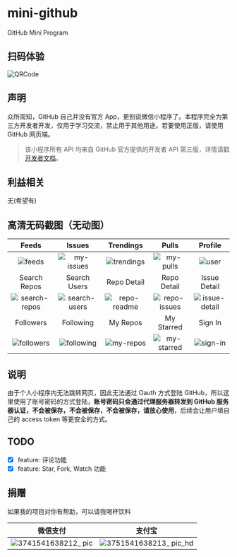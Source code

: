 # mini-github
GitHub Mini Program

## 扫码体验

![QRCode](https://user-images.githubusercontent.com/15965696/47959988-d2864d80-e02c-11e8-8c39-dac879bad3d6.jpg)

## 声明
众所周知，GitHub 自己并没有官方 App，更别说微信小程序了。本程序完全为第三方开发者开发，仅用于学习交流，禁止用于其他用途。若要使用正版，请使用 GitHub 网页端。

> 该小程序所有 API 均来自 GitHub 官方提供的开发者 API 第三版，详情请戳 [开发者文档](https://developer.github.com/v3/)。

## 利益相关
无(希望有)

## 高清无码截图（无动图）
| Feeds | Issues | Trendings | Pulls | Profile |
| :------: | :------: | :------: | :------: | :------: |
| ![feeds](https://user-images.githubusercontent.com/15965696/47966268-a2ba6280-e08b-11e8-9f38-871b56bfa260.jpg) | ![my-issues](https://user-images.githubusercontent.com/15965696/47966271-a352f900-e08b-11e8-998e-b63e971af6f1.jpg) | ![trendings](https://user-images.githubusercontent.com/15965696/47966282-a4842600-e08b-11e8-8933-df4616059d63.jpg) | ![my-pulls](https://user-images.githubusercontent.com/15965696/47966272-a352f900-e08b-11e8-88f0-a8e8915cc07b.jpg) | ![user](https://user-images.githubusercontent.com/15965696/47966283-a51cbc80-e08b-11e8-8418-0d125736cb0e.jpg) |
| Search Repos | Search Users | Repo Detail | Repo Detail | Issue Detail |
| ![search-repos](https://user-images.githubusercontent.com/15965696/47966278-a3eb8f80-e08b-11e8-8c77-ed0e6f5f04bc.jpg) | ![search-users](https://user-images.githubusercontent.com/15965696/47966279-a4842600-e08b-11e8-9dbb-8ef5480710e9.jpg) | ![repo-readme](https://user-images.githubusercontent.com/15965696/47966277-a3eb8f80-e08b-11e8-9b4a-ad631b2c1cd2.jpg) | ![repo-issues](https://user-images.githubusercontent.com/15965696/47966276-a3eb8f80-e08b-11e8-953b-c699167ebfe7.jpg) | ![issue-detail](https://user-images.githubusercontent.com/15965696/47966270-a2ba6280-e08b-11e8-8c36-33f58f8cc1e0.jpg) |
| Followers | Following | My Repos | My Starred | Sign In |
| ![followers](https://user-images.githubusercontent.com/15965696/47966269-a2ba6280-e08b-11e8-8ada-3694a92e4ebb.jpg) | ![following](https://user-images.githubusercontent.com/15965696/47966429-37719000-e08d-11e8-90a9-d0687bf9cb67.jpg) | ![my-repos](https://user-images.githubusercontent.com/15965696/47966273-a352f900-e08b-11e8-8c78-fe70d80f1862.jpg) | ![my-starred](https://user-images.githubusercontent.com/15965696/47966274-a3eb8f80-e08b-11e8-9dbc-d65cb0537b4d.jpg) | ![sign-in](https://user-images.githubusercontent.com/15965696/47966280-a4842600-e08b-11e8-9d01-c54b07029de4.jpg) |

## 说明
由于个人小程序内无法跳转网页，因此无法通过 Oauth 方式登陆 GitHub，所以这里使用了账号密码的方式登陆，**账号密码只会通过代理服务器转发到 GitHub 服务器认证，不会被保存，不会被保存，不会被保存，请放心使用**，后续会让用户填自己的 access token 等更安全的方式。

## TODO

- [x] feature: 评论功能    
- [x] feature: Star, Fork, Watch 功能  

## 捐赠

如果我的项目对你有帮助，可以请我喝杯饮料

|  微信支付 |  支付宝  |
| :------: | :------: |
| ![3741541638212_ pic](https://user-images.githubusercontent.com/15965696/48297720-9c444480-e4ea-11e8-8c92-4a63c43eeae9.jpg) | ![3751541638213_ pic_hd](https://user-images.githubusercontent.com/15965696/48297727-b0884180-e4ea-11e8-940e-3b5baa6250b3.jpg) |

